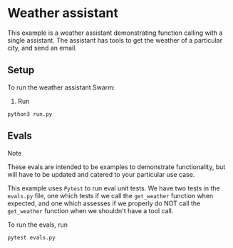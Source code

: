 # Weather assistant

This example is a weather assistant demonstrating function calling with a single assistant. The assistant has tools to get the weather of a particular city, and send an email.

## Setup

To run the weather assistant Swarm:

1. Run
```shell
python3 run.py
```

## Evals
> [!NOTE]
> These evals are intended to be examples to demonstrate functionality, but will have to be updated and catered to your particular use case.

This example uses `Pytest` to run eval unit tests. We have two tests in the `evals.py` file, one which
tests if we call the `get_weather` function when expected, and one which assesses if we properly do NOT call the
`get_weather` function when we shouldn't have a tool call.


To run the evals, run
```shell
pytest evals.py
```
